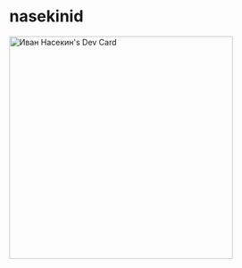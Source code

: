 # nasekinid

<a href="https://app.daily.dev/nasekinid"><img src="https://api.daily.dev/devcards/364e8044e4164b87bdf41e2eae91ab34.png?r=ngd" width="400" alt="Иван Насекин's Dev Card"/></a>
